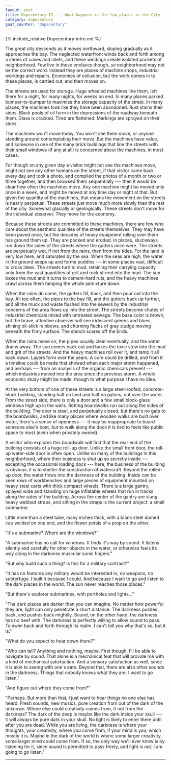 ```yaml
---
layout: post
title: Dopecentury II --- What happens in the low places in the City
category: dopecentury
goat_counter: "dopecentury" 
---
```


{% include_relative Dopecentury-intro.md %}

The great city descends as it moves northward, sloping gradually as it approaches the bay. The neglected waterfront winds back and forth among a series of coves and inlets, and these windings create isolated pockets of neighborhood. Few live in these enclaves though, so neighborhood may not be the correct word. Instead they are places of machine shops, industrial workings and repairs. Economies of collusion, but the work comes in to these places, is carried out, and then moves on.

The streets are used for storage. Huge wheeled machines line them, left there for a night, for many nights, for weeks on end. In many places parked bumper-to-bumper to maximize the storage capacity of the street. In many places, the machines look like they have been abandoned. Rust stains their sides. Black pools of oil form in the depressions of the roadway beneath them. Glass is cracked. Tired are flattened. Markings are sprayed on their sides.

The machines won't move today. You won't see them move, or anyone standing around contemplating their move. But the machines have value, and someone in one of the many brick buildings that line the streets with their small windows (if any at all) is concerned about the machines, in most cases.

For though on any given day a visitor might not see the machines move, might not see any other humans on the street, if that visitor came back every day and took a photo, and compiled the photos of a month or two or three together, and then browsed them sequentially --- then it would be clear how often the machines move. Any one machine might be moved only once in a week, and might be moved at any time day or night at that. But given the quantity of the machines, that means the movement on the streets is nearly perpetual. These streets just move much more slowly than the rest of the city. Somewhat glacially or geologically. These streets don't move for the individual observer. They move for the economy.

Because these streets are committed to these machines, there are few who care about the aesthetic qualities of the streets themselves. They may have been paved once, but the decades of heavy equipment rolling over them has ground them up. They are pocked and eroded. In places, sluiceways run down the sides of the streets where the gutters once were. The streets are perpetually wet, if not from the rains, then from the tides. For the land is very low here, and saturated by the sea. When the seas are high, the water in the ground seeps up and forms puddles --- in some places vast, difficult to cross lakes. The streets turn to mud, retaining their carrying capacity only from the vast quantities of grit and rock stirred into the mud. The sun bakes the mud and it turns to cement-hard ruts, and the heavy machines crawl across them tamping the whole admixture down.

When the rains do come, the gutters fill, back, and then pour out into the bay. All too often, the pipes to the bay fill, and the gutters back up further, and all the muck and waste flushed into the sewers by the industrial concerns of the area flows up into the street. The streets become chutes of industrial chemicals mixed with untreated sewage. The base color is brown, but the brave, attentive observer will see iridescent greens and blues, shining oil-slick rainbows, and churning flecks of gray sludge moving beneath the filmy surface. The stench scares off the birds.

When the rains move on, the pipes usually clear eventually, and the water drains away. The sun comes back out and bakes the toxic stew into the mud and grit of the streets. And the heavy machines roll over it, and tamp it all back down. Layers form over the years. A core could be drilled, and from it a timeline could be made that showed when each major storm happened, and perhaps --- from an analysis of the organic chemicals present --- which industries moved into the area since the previous storm. A whole economic study might be made, though to what purpose I have no idea.

At the very bottom of one of these streets is a large steel-roofed, concrete-block building, standing half on land and half on pylons, out over the water. From the street side, there is only a door and a few small block-glass windows high up in the walls. Rotting boardwalks run out along the sides of the building. The door is steel, and perpetually closed, but there's no gate to the boardwalks, and like many places where wooden walks are built over water, there's a sense of openness --- it may be inappropriate to board someone else's boat, but to walk along the dock it is tied to feels like public space to most (even when privately owned).

A visitor who explores this boardwalk will find that the rear end of the building consists of a huge roll-up door. Unlike the small front door, the roll-up water-side door is often open. Unlike so many of the buildings in this neighborhood, where their business is shut up so secretly inside --- excepting the occasional loading dock --- here, the business of the building is obvious: it is to shelter the construction of watercraft. Beyond the rolled-up door, the water flows into the darkness of the building. Inside can be seen rows of workbenches and large pieces of equipment mounted on heavy steel carts with thick compact wheels. There is a large gantry, splayed wide and standing on huge inflatable wheels that run in tracks along the sides of the building. Across the center of the gantry are slung heavy webbed straps, and sitting in the straps is the current project: a small submarine.

Little more than a steel tube, many inches thick, with a blank steel domed cap welded on one end, and the flower petals of a prop on the other.

"It's a submarine? Where are the windows?"

"A submarine has no call for windows. It finds it's way by sound. It listens silently and carefully for other objects in the water, or otherwise feels its way along in the darkness muscular sonic fingers."

"But why build such a thing? Is this for a military contract?"

"It has no features any military would be interested in, no weapons, no subterfuge. I built it because I could. And because I want to go and listen to the dark places in the world. The sun never reaches those places."

"But there's explorer submarines, with portholes and lights..."

"The dark places are darker than you can imagine. No matter how powerful they are, light can only penetrate a short distance. The darkness pushes back, and pushes back mightily. Sound, on the other hand, the darkness has no beef with. The darkness is perfectly willing to allow sound to pass. To swim back and forth through its realm. I can't tell you why that's so, but it is."

"What do you expect to hear down there?"

"Who can tell? Anything and nothing, maybe. First though, I'll be able to navigate by sound. That alone is a mechanical feat that will provide me with a kind of mechanical satisfaction. And a sensory satisfaction as well, since it is akin to seeing with one's ears. Beyond that, there are also other sounds in the darkness. Things that nobody knows what they are. I want to go listen."

"And figure out where they come from?"

"Perhaps. But more than that, I just want to hear things no one else has heard. Fresh sounds, new musics, pure creation from out of the dark of the unknown. Where else could creativity comes from, if not from the darkness? The dark of the deep is maybe like the dark inside your skull --- it will always be pure dark in your skull. No light is likely to enter there until after you are dead. While you are living, the darkness is where your thoughts, your creativity, where _you_ come from, if your mind is you, which mostly it is. Maybe in the dark of the world is where some larger creativity, some larger mind could come from. If so, the only way we'll ever know is by listening for it, since sound is permitted to pass freely, and light is not. I am going to go listen."

----------------------------------------


